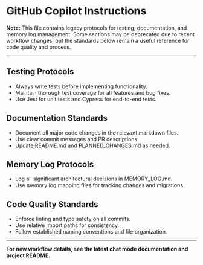# GitHub Copilot Instructions

**Note:** This file contains legacy protocols for testing, documentation, and memory log management. Some sections may be deprecated due to recent workflow changes, but the standards below remain a useful reference for code quality and process.

---

## Testing Protocols
- Always write tests before implementing functionality.
- Maintain thorough test coverage for all features and bug fixes.
- Use Jest for unit tests and Cypress for end-to-end tests.

## Documentation Standards
- Document all major code changes in the relevant markdown files.
- Use clear commit messages and PR descriptions.
- Update README.md and PLANNED_CHANGES.md as needed.

## Memory Log Protocols
- Log all significant architectural decisions in MEMORY_LOG.md.
- Use memory log mapping files for tracking changes and migrations.

## Code Quality Standards
- Enforce linting and type safety on all commits.
- Use relative import paths for consistency.
- Follow established naming conventions and file organization.

---

**For new workflow details, see the latest chat mode documentation and project README.**

